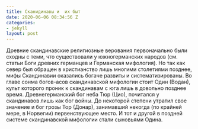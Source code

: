 ```yaml
---
title: Сканидинавы и  их быт
date: 2020-06-06 08:34:56 Z
categories:
- jekyll
layout: post
---
```


<p>Древние скандинавские религиозные верования первоначально были сходны с теми, что существовали у южногерманских народов (см. статьи Боги древних германцев и Германская мифология). Но так как север был обращен в христианство лишь многими столетиями позднее, мифы Скандинавии оказались богаче развиты и систематизированы. Во главе сонма богов-асов скандинавской мифологии стоит Один (Водан), культ которого проник к скандинавам с юга лишь в довольно позднее время. Древнегерманский бог неба Тюр (Цио), почитался у скандинавов лишь как бог войны. До некоторой степени утратил свое значение и бог грозы Тор (Донар), занимавший некогда (по крайней мере, в Норвегии) первенствующее место. И тот и другой в поздней системе скандинавской мифологии стали сыновьями Одина.</p>